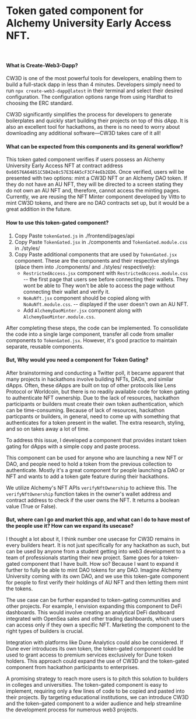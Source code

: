 # Token gated component for Alchemy University Early Access NFT.
&nbsp;

####  What is Create-Web3-Dapp?
CW3D is one of the most powerful tools for developers, enabling them to build a full-stack dapp in less than 4 minutes. Developers simply need to run `npx create-web3-dapp@latest` in their terminal and select their desired configuration. The configuration options range from using Hardhat to choosing the ERC standard.

CW3D significantly simplifies the process for developers to generate boilerplates and quickly start building their projects on top of this dApp. It is also an excellent tool for hackathons, as there is no need to worry about downloading any additional software—CW3D takes care of it all!

#### What can be expected from this components and its general workflow?

This token gated component verifies if users possess an Alchemy University Early Access NFT at contract address `0x60576A64851C5B42e8c57E3E4A5cF3CF4eEb2ED6`. Once verified, users will be presented with two options: mint a CW3D NFT or an Alchemy DAO token. If they do not have an AU NFT, they will be directed to a screen stating they do not own an AU NFT and, therefore, cannot access the minting pages. Currently, we are reusing the NFT Minter component developed by Vitto to mint CW3D tokens, and there are no DAO contracts set up, but it would be a great addition in the future.

#### How to use this token-gated component?

1. Copy Paste `tokenGated.js` in ./frontend/pages/api
2. Copy Paste `TokenGated.jsx` in ./components and `TokenGated.module.css` in ./styles/
3. Copy Paste additional components that are used by `TokenGated.jsx` component. These are the components and their respective stylings (place them into ./components/ and ./styles/ respectively):
    - `RestrictedAccess.jsx` component with `RestrictedAccess.module.css` -- the first page that users see before connecting their wallets. They wont be able to They won't be able to access the page without connecting their wallet and verify it.
    - `NoAuNft.jsx` component should be copied along with `NoAuNft.module.css`. -- displayed if the user doesn't own an AU NFT.
    - Add `AlchemyDaoMinter.jsx` component along with `AlchemyDaoMinter.module.css`.

After completing these steps, the code can be implemented. To consolidate the code into a single large component, transfer all code from smaller components to `TokenGated.jsx`. However, it's good practice to maintain separate, reusable components.
&nbsp;

#### But, Why would you need a component for Token Gating?

After brainstorming and conducting a Twitter poll, it became apparent that many projects in hackathons involve building NFTs, DAOs, and similar dApps. Often, these dApps are built on top of other protocols like Lens Protocol or Worldcoin, but there is no readily available code for token gating to authenticate NFT ownership. Due to the lack of resources, hackathon participants or builders must create their own token authentication, which can be time-consuming. Because of lack of resources, hackathon particpants or builders, in general, need to come up with something that authenticates for a token present in the wallet. The extra research, styling, and so on takes away a lot of time.

To address this issue, I developed a component that provides instant token gating for dApps with a simple copy and paste process.

This component can be used for anyone who are launching a new NFT or DAO, and people need to hold a token from the previous collection to authenticate. Mostly it's a great component for people launching a DAO or NFT and wants to add a token gate feature during their hackathons.

We utilize Alchemy's NFT APIs `verifyNftOwnership` to achieve this. The `verifyNftOwnership` function takes in the owner's wallet address and contract address to check if the user owns the NFT. It returns a boolean value (True or False).

#### But, where can I go and market this app, and what can I do to have most of the people use it? How can we expand its usecase?

I thought a lot about it, I think number one usecase for CW3D remains in every builders heart. It is not just specifically for any hackathon as such, but can be used by anyone from a student getting into web3 development to a team of professionals starting their new project. Same goes for a token-gated component that I have built. How so? Because I want to expand it further to fully be able to mint DAO tokens for any DAO. Imagine Alchemy University coming with its own DAO, and we use this token-gate component for people to first verify their holdings of AU NFT and then letting them mint the tokens. 

The use case can be further expanded to token-gating communities and other projects. For example, I envision expanding this component to DeFi dashboards. This would involve creating an analytical DeFi dashboard integrated with OpenSea sales and other trading dashboards, which users can access only if they own a specific NFT. Marketing the component to the right types of builders is crucial.

Integration with platforms like Dune Analytics could also be considered. If Dune ever introduces its own token, the token-gated component could be used to grant access to premium services exclusively for Dune token holders. This approach could expand the use of CW3D and the token-gated component from hackathon participants to enterprises.

A promising strategy to reach more users is to pitch this solution to builders in colleges and universities. The token-gated component is easy to implement, requiring only a few lines of code to be copied and pasted into their projects. By targeting educational institutions, we can introduce CW3D and the token-gated component to a wider audience and help streamline the development process for numerous web3 projects.